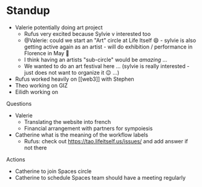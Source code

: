 # Standup

* Valerie potentially doing art project
  * Rufus very excited because Sylvie v interested too
  * @Valerie: could we start an "Art" circle at Life Itself 😄 - sylvie is also getting active again as an artist - will do exhibition / performance in Florence in May 👏
  * I think having an artists "sub-circle" would be *amazing* ...
  * We wanted to do an art festival here … (sylvie is really interested - just does not want to organize it 😉 ...)
* Rufus worked heavily on [[web3]] with Stephen
* Theo working on GIZ
* Eilidh working on 

Questions

* Valerie
  * Translating the website into french
  * Financial arrangement with partners for sympoiesis
* Catherine what is the meaning of the workflow labels
  * Rufus: check out https://tao.lifeitself.us/issues/ and add answer if not there

Actions

* Catherine to join Spaces circle
* Catherine to schedule Spaces team should have a meeting regularly